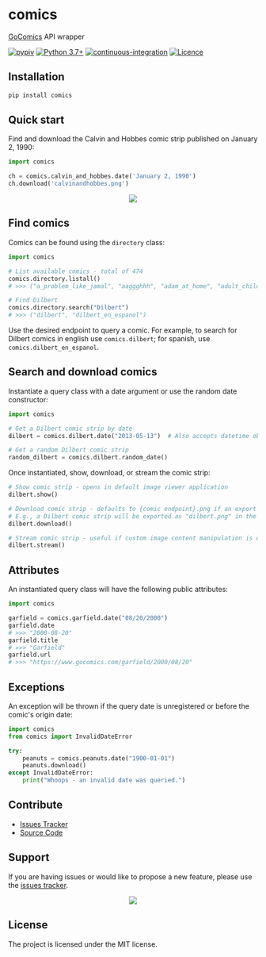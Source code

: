 # comics

[GoComics](https://www.gocomics.com/) API wrapper

[![pypiv](https://img.shields.io/pypi/v/comics.svg)](https://pypi.python.org/pypi/comics)
[![Python 3.7+](https://img.shields.io/badge/python-3.7+-blue.svg)](https://www.python.org/downloads/)
[![continuous-integration](https://github.com/irahorecka/jupyterblack/workflows/continuous-integration/badge.svg?branch=master)](https://github.com/irahorecka/comics/actions)
[![Licence](https://img.shields.io/badge/license-MIT-blue.svg)](https://raw.githubusercontent.com/irahorecka/jupyterblack/master/LICENSE)

## Installation

```bash
pip install comics
```

## Quick start

Find and download the Calvin and Hobbes comic strip published on January 2, 1990:

```python
import comics

ch = comics.calvin_and_hobbes.date('January 2, 1990')
ch.download('calvinandhobbes.png')
```

<div align="center">
    <img src="docs/calvinandhobbes.png">
</div>

## Find comics

Comics can be found using the `directory` class:

```python
import comics

# List available comics - total of 474
comics.directory.listall()
# >>> ("a_problem_like_jamal", "aaggghhh", "adam_at_home", "adult_children", ... )

# Find Dilbert
comics.directory.search("Dilbert")
# >>> ("dilbert", "dilbert_en_espanol")
```

Use the desired endpoint to query a comic. For example, to search for Dilbert comics in english use `comics.dilbert`; for spanish, use `comics.dilbert_en_espanol`.

## Search and download comics

Instantiate a query class with a date argument or use the random date constructor:

```python
import comics

# Get a Dilbert comic strip by date
dilbert = comics.dilbert.date("2013-05-13")  # Also accepts datetime object

# Get a random Dilbert comic strip
random_dilbert = comics.dilbert.random_date()
```

Once instantiated, show, download, or stream the comic strip:

```python
# Show comic strip - opens in default image viewer application
dilbert.show()

# Download comic strip - defaults to {comic endpoint}.png if an export path is not provided
# E.g., a Dilbert comic strip will be exported as "dilbert.png" in the current working directory
dilbert.download()

# Stream comic strip - useful if custom image content manipulation is desired
dilbert.stream()
```

## Attributes

An instantiated query class will have the following public attributes:

```python
import comics

garfield = comics.garfield.date("08/20/2000")
garfield.date
# >>> "2000-08-20"
garfield.title
# >>> "Garfield"
garfield.url
# >>> "https://www.gocomics.com/garfield/2000/08/20"
```

## Exceptions

An exception will be thrown if the query date is unregistered or before the comic's origin date:

```python
import comics
from comics import InvalidDateError

try:
    peanuts = comics.peanuts.date("1900-01-01")
    peanuts.download()
except InvalidDateError:
    print("Whoops - an invalid date was queried.")
```

## Contribute

- [Issues Tracker](https://github.com/irahorecka/comics/issues)
- [Source Code](https://github.com/irahorecka/comics/tree/master/comics)

## Support

If you are having issues or would like to propose a new feature, please use the [issues tracker](https://github.com/irahorecka/comics/issues).

<div align="center">
    <img src="docs/dilbert.png">
</div>

## License

The project is licensed under the MIT license.
